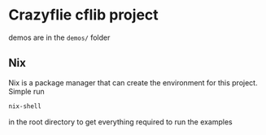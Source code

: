 # Crazyflie cflib project

demos are in the `demos/` folder

## Nix
Nix is a package manager that can create the environment for this project.
Simple run

```bash
nix-shell
```

in the root directory to get everything required to run the examples
